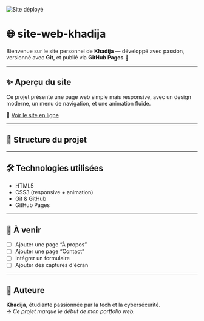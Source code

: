 ![Site déployé](https://img.shields.io/badge/🚀_Site%20en%20ligne-✔️%20khad--coder.github.io%2Fsite--web--khadija-brightgreen?style=flat-square)

# 🌐 site-web-khadija

Bienvenue sur le site personnel de **Khadija** — développé avec passion, versionné avec **Git**, et publié via **GitHub Pages** 🚀

---

## ✨ Aperçu du site

Ce projet présente une page web simple mais responsive, avec un design moderne, un menu de navigation, et une animation fluide.

🔗 [Voir le site en ligne](https://khad-coder.github.io/site-web-khadija)

---

## 📁 Structure du projet

---

## 🛠️ Technologies utilisées

- HTML5  
- CSS3 (responsive + animation)  
- Git & GitHub  
- GitHub Pages

---

## 🚧 À venir

- [ ] Ajouter une page “À propos”  
- [ ] Ajouter une page “Contact”  
- [ ] Intégrer un formulaire  
- [ ] Ajouter des captures d'écran

---

## 🙌 Auteure

**Khadija**, étudiante passionnée par la tech et la cybersécurité.  
→ _Ce projet marque le début de mon portfolio web._



